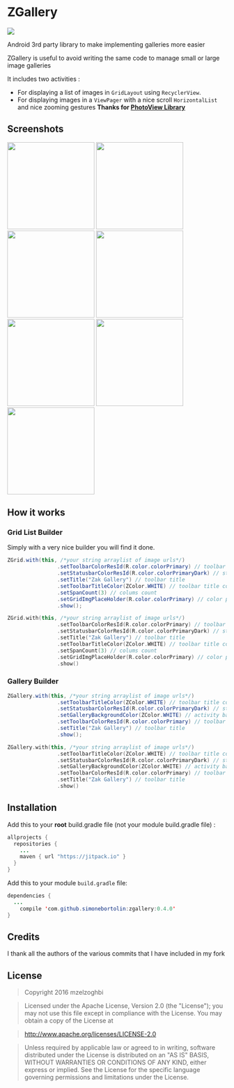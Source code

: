 # ZGallery
[![](https://jitpack.io/v/simonebortolin/ZGallery.svg)](https://jitpack.io/#simonebortolin/ZGallery)

Android 3rd party library to make implementing galleries more easier

ZGallery is useful to avoid writing the same code to manage small or large image galleries


It includes two activities : 
* For displaying a list of images in `GridLayout` using `RecyclerView`.
* For displaying images in a `ViewPager` with a nice scroll `HorizontalList` and nice zooming gestures **Thanks for [PhotoView Library](https://github.com/chrisbanes/PhotoView)** 

## Screenshots
<a href="https://github.com/simonebortolin/ZGallery/blob/master/image_1.png"><img src="https://github.com/simonebortolin/ZGallery/blob/master/image_1.png" alt="" width="200px"></a>
<a href="https://github.com/simonebortolin/ZGallery/blob/master/image_2.png"><img src="https://github.com/simonebortolin/ZGallery/blob/master/image_2.png" alt="" width="200px"></a>
<a href="https://github.com/simonebortolin/ZGallery/blob/master/image_3.png"><img src="https://github.com/simonebortolin/ZGallery/blob/master/image_3.png" alt="" width="200px"></a>
<a href="https://github.com/simonebortolin/ZGallery/blob/master/image_4.png"><img src="https://github.com/simonebortolin/ZGallery/blob/master/image_4.png" alt="" width="200px"></a>
<a href="https://github.com/simonebortolin/ZGallery/blob/master/image_5.png"><img src="https://github.com/simonebortolin/ZGallery/blob/master/image_5.png" alt="" width="200px"></a>
<a href="https://github.com/simonebortolin/ZGallery/blob/master/image_6.png"><img src="https://github.com/simonebortolin/ZGallery/blob/master/image_6.png" alt="" width="200px"></a>
<a href="https://github.com/simonebortolin/ZGallery/blob/master/image_7.png"><img src="https://github.com/simonebortolin/ZGallery/blob/master/image_7.png" alt="" width="200px"></a>



## How it works
### Grid List Builder

Simply with a very nice builder you will find it done.
```java
ZGrid.with(this, /*your string arraylist of image urls*/)
                .setToolbarColorResId(R.color.colorPrimary) // toolbar color
                .setStatusbarColorResId(R.color.colorPrimaryDark) // status color
                .setTitle("Zak Gallery") // toolbar title
                .setToolbarTitleColor(ZColor.WHITE) // toolbar title color
                .setSpanCount(3) // colums count
                .setGridImgPlaceHolder(R.color.colorPrimary) // color placeholder for the grid image until it loads
                .show();
```

```kotlin
ZGrid.with(this, /*your string arraylist of image urls*/)
                .setToolbarColorResId(R.color.colorPrimary) // toolbar color
                .setStatusbarColorResId(R.color.colorPrimaryDark) // status color
                .setTitle("Zak Gallery") // toolbar title
                .setToolbarTitleColor(ZColor.WHITE) // toolbar title color
                .setSpanCount(3) // colums count
                .setGridImgPlaceHolder(R.color.colorPrimary) // color placeholder for the grid image until it loads
                .show()
```

### Gallery Builder

```java
ZGallery.with(this, /*your string arraylist of image urls*/)
                .setToolbarTitleColor(ZColor.WHITE) // toolbar title color
                .setStatusbarColorResId(R.color.colorPrimaryDark) // status color
                .setGalleryBackgroundColor(ZColor.WHITE) // activity background color
                .setToolbarColorResId(R.color.colorPrimary) // toolbar color
                .setTitle("Zak Gallery") // toolbar title
                .show();
```

```kotlin
ZGallery.with(this, /*your string arraylist of image urls*/)
                .setToolbarTitleColor(ZColor.WHITE) // toolbar title color
                .setStatusbarColorResId(R.color.colorPrimaryDark) // status color
                .setGalleryBackgroundColor(ZColor.WHITE) // activity background color
                .setToolbarColorResId(R.color.colorPrimary) // toolbar color
                .setTitle("Zak Gallery") // toolbar title
                .show()
```
                
## Installation

Add this to your **root** build.gradle file (not your module build.gradle file) :
```java
allprojects {
  repositories {
    ...
    maven { url "https://jitpack.io" }
  }
}
```

Add this to your module `build.gradle` file:
```java
dependencies {
  ...
    compile 'com.github.simonebortolin:zgallery:0.4.0'
}
```

## Credits


I thank all the authors of the various commits that I have included in my fork


## License

> Copyright 2016 mzelzoghbi

> Licensed under the Apache License, Version 2.0 (the "License"); you may not use this file except in compliance with the License. You may obtain a copy of the License at

> http://www.apache.org/licenses/LICENSE-2.0

> Unless required by applicable law or agreed to in writing, software distributed under the License is distributed on an "AS IS" BASIS, WITHOUT WARRANTIES OR CONDITIONS OF ANY KIND, either express or implied. See the License for the specific language governing permissions and limitations under the License.

